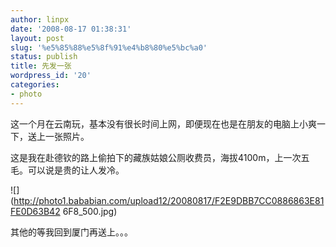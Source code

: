 ```yaml
---
author: linpx
date: '2008-08-17 01:38:31'
layout: post
slug: '%e5%85%88%e5%8f%91%e4%b8%80%e5%bc%a0'
status: publish
title: 先发一张
wordpress_id: '20'
categories:
- photo
---
```


这一个月在云南玩，基本没有很长时间上网，即便现在也是在朋友的电脑上小爽一下，送上一张照片。

  
这是我在赴德钦的路上偷拍下的藏族姑娘公厕收费员，海拔4100m，上一次五毛。可以说是贵的让人发冷。

![](http://photo1.bababian.com/upload12/20080817/F2E9DBB7CC0886863E81FE0D63B42
6F8_500.jpg)

  
其他的等我回到厦门再送上。。。

  

